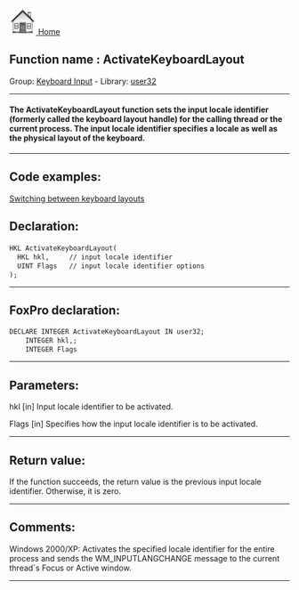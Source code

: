 [<img src="../../images/home.png"> Home ](https://github.com/VFPX/Win32API)  

## Function name : ActivateKeyboardLayout
Group: [Keyboard Input](../../functions_group.md#Keyboard_Input)  -  Library: [user32](../../Libraries.md#user32)  
***  


#### The ActivateKeyboardLayout function sets the input locale identifier (formerly called the keyboard layout handle) for the calling thread or the current process. The input locale identifier specifies a locale as well as the physical layout of the keyboard.
***  


## Code examples:
[Switching between keyboard layouts](../../samples/sample_275.md)  

## Declaration:
```foxpro  
HKL ActivateKeyboardLayout(
  HKL hkl,     // input locale identifier
  UINT Flags   // input locale identifier options
);  
```  
***  


## FoxPro declaration:
```foxpro  
DECLARE INTEGER ActivateKeyboardLayout IN user32;
	INTEGER hkl,;
	INTEGER Flags  
```  
***  


## Parameters:
hkl 
[in] Input locale identifier to be activated. 

Flags 
[in] Specifies how the input locale identifier is to be activated.   
***  


## Return value:
If the function succeeds, the return value is the previous input locale identifier. Otherwise, it is zero.  
***  


## Comments:
Windows 2000/XP: Activates the specified locale identifier for the entire process and sends the WM_INPUTLANGCHANGE message to the current thread`s Focus or Active window.  
  
***  

